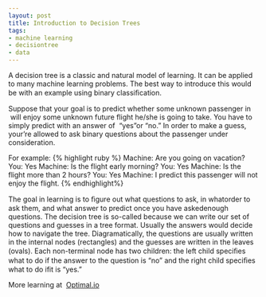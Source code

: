 ```yaml
--- 
layout: post
title: Introduction to Decision Trees
tags: 
- machine learning
- decisiontree
- data
---
```

A decision tree is a classic and natural model of learning. It can be applied to many machine learning problems. The best way to introduce this would be with an example using binary classiﬁcation.

Suppose that your goal is to predict whether some unknown passenger in  will enjoy some unknown future flight he/she is going to take. You have to simply predict with an answer of  “yes”or “no.”
In order to make a guess, your’re allowed to ask binary questions about the passenger under consideration.

For example:
{% highlight ruby %}
Machine: Are you going on vacation?
You: Yes
Machine: Is the flight early morning?
You: Yes
Machine: Is the flight more than 2 hours?
You: Yes
Machine: I predict this passenger will not enjoy the flight.
{% endhighlight%}

The goal in learning is to ﬁgure out what questions to ask, in whatorder to ask them, and what answer to predict once you have askedenough questions.
The decision tree is so-called because we can write our set of questions and guesses in a tree format. Usually the answers would decide how to navigate the tree.
Diagramatically, the questions are usually written in the internal nodes (rectangles) and the guesses are written in the leaves (ovals). Each non-terminal node has two children: the left child speciﬁes what to do if the answer to the question is “no” and the right child speciﬁes what to do ifit is “yes.”

More learning at  [Optimal.io](http://www.optimal.io) 
